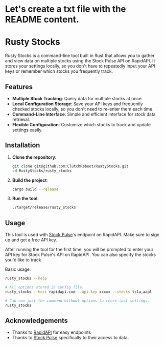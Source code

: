 # Let's create a txt file with the README content.

# Rusty Stocks

Rusty Stocks is a command-line tool built in Rust that allows you to gather and view data on multiple stocks using the Stock Pulse API on RapidAPI. It stores your settings locally, so you don't have to repeatedly input your API keys or remember which stocks you frequently track.

## Features

- **Multiple Stock Tracking**: Query data for multiple stocks at once.
- **Local Configuration Storage**: Save your API keys and frequently checked stocks locally, so you don't need to re-enter them each time.
- **Command-Line Interface**: Simple and efficient interface for stock data retrieval.
- **Flexible Configuration**: Customize which stocks to track and update settings easily.

## Installation

1. **Clone the repository**:

    ```bash
    git clone git@github.com:ClutchReboot/RustyStocks.git
    cd RustyStocks/rusty_stocks
    ```

2. **Build the project**:

    ```bash
    cargo build --release
    ```

3. **Run the tool**:

    ```bash
    ./target/release/rusty_stocks
    ```

## Usage

This tool is used with [Stock Pulse](https://rapidapi.com/manwilbahaa/api/yahoo-finance127)'s endpoint on RapidAPI.
Make sure to sign up and get a free API key.

After running the tool for the first time, you will be prompted to enter your API key for Stock Pulse's API on RapidAPI. You can also specify the stocks you'd like to track.

Basic usage:

```bash
rusty_stocks --help

# All options stored in config file.
rusty_stocks --host rapidapi.com --api-key xxxxx --stocks tsla,aapl

# Can run just the command without options to reuse last settings.
rusty_stocks
```

## Acknowledgements
- Thanks to [RapidAPI](https://rapidapi.com/hub) for easy endpoints
- Thanks to [Stock Pulse](https://rapidapi.com/manwilbahaa/api/yahoo-finance127) specifically to their access to data.